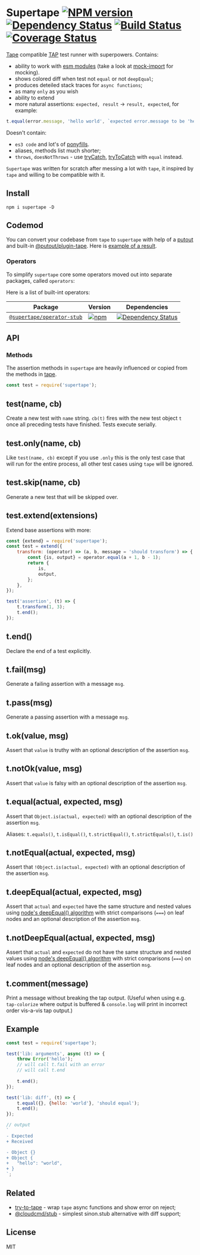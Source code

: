 # Supertape [![NPM version][NPMIMGURL]][NPMURL] [![Dependency Status][DependencyStatusIMGURL]][DependencyStatusURL] [![Build Status][BuildStatusIMGURL]][BuildStatusURL] [![Coverage Status][CoverageIMGURL]][CoverageURL]

[NPMIMGURL]: https://img.shields.io/npm/v/supertape.svg?style=flat&longCache=true
[BuildStatusIMGURL]: https://img.shields.io/travis/coderaiser/supertape/master.svg?style=flat&longCache=true
[DependencyStatusIMGURL]: https://img.shields.io/david/coderaiser/supertape.svg?style=flat&longCache=true
[NPMURL]: https://npmjs.org/package/supertape "npm"
[BuildStatusURL]: https://travis-ci.org/coderaiser/supertape "Build Status"
[DependencyStatusURL]: https://david-dm.org/coderaiser/supertape "Dependency Status"
[CoverageURL]: https://coveralls.io/github/coderaiser/supertape?branch=master
[CoverageIMGURL]: https://coveralls.io/repos/coderaiser/supertape/badge.svg?branch=master&service=github

[Tape](https://github.com/substack/tape) compatible [TAP](https://testanything.org/) test runner with superpowers. Contains:

- ability to work with [esm modules](https://nodejs.org/api/esm.html) (take a look at [mock-import](https://github.com/coderaiser/mock-import) for mocking).
- shows colored diff when test not `equal` or not `deepEqual`;
- produces deteiled stack traces for `async functions`;
- as many `only` as you wish
- ability to extend
- more natural assertions: `expected, result` -> `result, expected`, for example:

```js
t.equal(error.message, 'hello world', `expected error.message to be 'hello world'`);
```

Doesn't contain:

- `es3 code` and lot's of [ponyfills](https://github.com/sindresorhus/ponyfill#how-are-ponyfills-better-than-polyfills).
- aliases, methods list much shorter;
- `throws`, `doesNotThrows` - use [tryCatch](https://github.com/coderaiser/try-catch), [tryToCatch](https://github.com/coderaiser/try-to-catch) with `equal` instead.

`Supertape` was written for scratch after messing a lot with `tape`, it inspired by `tape` and willing to be compatible with it.

## Install

```
npm i supertape -D
```

## Codemod

You can convert your codebase from `tape` to `supertape` with help of a [putout](https://github.com/coderaiser/putout) and built-in [@putout/plugin-tape](https://github.com/coderaiser/putout/tree/master/packages/plugin-tape).
Here is [example of a result](https://github.com/coderaiser/cloudcmd/commit/74d56f795d22e98937dce0641ee3c7514a79e9e6).

### Operators

To simplify `supertape` core some operators moved out into separate packages, called `operators`:

Here is a list of built-int operators:

| Package | Version | Dependencies |
|--------|-------|------------|
| [`@supertape/operator-stub`](/packages/operator-stub) | [![npm](https://img.shields.io/npm/v/@supertape/operator-stub.svg?maxAge=86400)](https://www.npmjs.com/package/@supertape/operator-stub) | [![Dependency Status](https://david-dm.org/coderaiser/supertape.svg?path=packages/operator-stub)](https://david-dm.org/coderaiser/supertape?path=packages/operator-stub) |

## API

### Methods

The assertion methods in `supertape` are heavily influenced or copied from the methods
in [tape](https://github.com/substack/tape).

```js
const test = require('supertape');
```

## test(name, cb)

Create a new test with `name` string.
`cb(t)` fires with the new test object `t` once all preceding tests have
finished. Tests execute serially.

## test.only(name, cb)

Like `test(name, cb)` except if you use `.only` this is the only test case
that will run for the entire process, all other test cases using `tape` will
be ignored.

## test.skip(name, cb)

Generate a new test that will be skipped over.

## test.extend(extensions)

Extend base assertions with more:

```js
const {extend} = require('supertape');
const test = extend({
    transform: (operator) => (a, b, message = 'should transform') => {
        const {is, output} = operator.equal(a + 1, b - 1);
        return {
            is,
            output,
        };
    },
});

test('assertion', (t) => {
    t.transform(1, 3);
    t.end();
});
```

## t.end()

Declare the end of a test explicitly.

## t.fail(msg)

Generate a failing assertion with a message `msg`.

## t.pass(msg)

Generate a passing assertion with a message `msg`.

## t.ok(value, msg)

Assert that `value` is truthy with an optional description of the assertion `msg`.

## t.notOk(value, msg)

Assert that `value` is falsy with an optional description of the assertion `msg`.

## t.equal(actual, expected, msg)

Assert that `Object.is(actual, expected)` with an optional description of the assertion `msg`.

Aliases: `t.equals()`, `t.isEqual()`, `t.strictEqual()`, `t.strictEquals()`, `t.is()`

## t.notEqual(actual, expected, msg)

Assert that `!Object.is(actual, expected)` with an optional description of the assertion `msg`.

## t.deepEqual(actual, expected, msg)

Assert that `actual` and `expected` have the same structure and nested values using
[node's deepEqual() algorithm](https://github.com/substack/node-deep-equal)
with strict comparisons (`===`) on leaf nodes and an optional description of the assertion `msg`.

## t.notDeepEqual(actual, expected, msg)

Assert that `actual` and `expected` do not have the same structure and nested values using
[node's deepEqual() algorithm](https://github.com/substack/node-deep-equal)
with strict comparisons (`===`) on leaf nodes and an optional description of the assertion `msg`.

## t.comment(message)

Print a message without breaking the tap output. (Useful when using e.g. `tap-colorize` where output is buffered & `console.log` will print in incorrect order vis-a-vis tap output.)

## Example

```js
const test = require('supertape');

test('lib: arguments', async (t) => {
    throw Error('hello');
    // will call t.fail with an error
    // will call t.end
    
    t.end();
});

test('lib: diff', (t) => {
    t.equal({}, {hello: 'world'}, 'should equal');
    t.end();
});

// output
`
- Expected
+ Received

- Object {}
+ Object {
+   "hello": "world",
+ }
`;
```

## Related

- [try-to-tape](https://github.com/coderaiser/try-to-tape "try-to-tape") - wrap `tape` async functions and show error on reject;
- [@cloudcmd/stub](https://github.com/cloudcmd/stub "Stub") - simplest sinon.stub alternative with diff support;

## License

MIT

